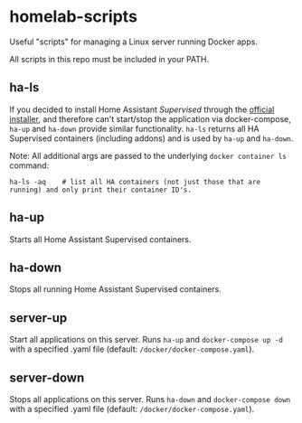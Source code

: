 # homelab-scripts
Useful "scripts" for managing a Linux server running Docker apps.

All scripts in this repo must be included in your PATH.

## ha-ls
If you decided to install Home Assistant *Supervised* through the [official installer](https://github.com/home-assistant/supervised-installer), and therefore can't start/stop the application via docker-compose, `ha-up` and `ha-down` provide similar functionality. `ha-ls` returns all HA Supervised containers (including addons) and is used by `ha-up` and `ha-down`.

Note: All additional args are passed to the underlying `docker container ls` command:

```
ha-ls -aq    # list all HA containers (not just those that are running) and only print their container ID's.
```

## ha-up
Starts all Home Assistant Supervised containers. 

## ha-down
Stops all running Home Assistant Supervised containers.

## server-up
Start all applications on this server. Runs `ha-up` and `docker-compose up -d` with a specified .yaml file (default: `/docker/docker-compose.yaml`).

## server-down
Stops all applications on this server. Runs `ha-down` and `docker-compose down` with a specified .yaml file (default: `/docker/docker-compose.yaml`).

